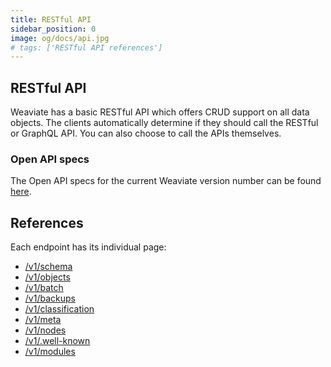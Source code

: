 ```yaml
---
title: RESTful API
sidebar_position: 0
image: og/docs/api.jpg
# tags: ['RESTful API references']
---
```



## RESTful API

Weaviate has a basic RESTful API which offers CRUD support on all data objects. The clients automatically determine if they should call the RESTful or GraphQL API. You can also choose to call the APIs themselves.

<!-- TODO: Should we remove the swagger links -->
### Open API specs

The Open API specs for the current Weaviate version number can be found [here](https://app.swaggerhub.com/apis/semi-technologies/weaviate/v||site.weaviate_version||).

## References

Each endpoint has its individual page:

- [/v1/schema](./schema.md)
- [/v1/objects](./objects.md)
- [/v1/batch](./batch.md)
- [/v1/backups](./backups.md)
- [/v1/classification](./classification.md)
- [/v1/meta](./meta.md)
- [/v1/nodes](./nodes.md)
- [/v1/.well-known](./well-known.md)
- [/v1/modules](./modules.md)
